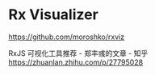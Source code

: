 










# Rx Visualizer
https://github.com/moroshko/rxviz


RxJS 可视化工具推荐 - 郑丰彧的文章 - 知乎
https://zhuanlan.zhihu.com/p/27795028

















